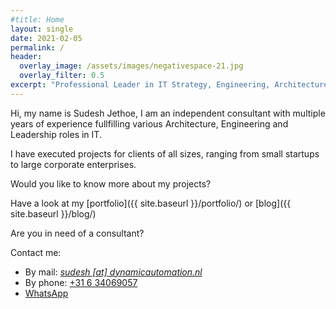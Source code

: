 ```yaml
---
#title: Home
layout: single
date: 2021-02-05
permalink: /
header:
  overlay_image: /assets/images/negativespace-21.jpg
  overlay_filter: 0.5
excerpt: "Professional Leader in IT Strategy, Engineering, Architecture, Cloud & Data."
---
```


Hi, my name is Sudesh Jethoe, I am an independent consultant with multiple years of experience fullfilling various Architecture, Engineering and Leadership roles in IT.

I have executed projects for clients of all sizes, ranging from small startups to large corporate enterprises.

Would you like to know more about my projects?

Have a look at my [portfolio]({{ site.baseurl }}/portfolio/) or [blog]({{ site.baseurl }}/blog/)

Are you in need of a consultant?

Contact me:
- By mail: [_sudesh [at] dynamicautomation.nl_](mailto:&#115;&#117;&#100;&#101;&#115;&#104;&#64;&#100;&#121;&#110;&#97;&#109;&#105;&#99;&#97;&#117;&#116;&#111;&#109;&#97;&#116;&#105;&#111;&#110;&#46;&#110;&#108;)
- By phone: [+31 6 34069057](tel:+31634069057)
- [WhatsApp](https://wa.me/31634069057?text=Hi+Sudesh%2c+I+would+like+to+get+in+touch+with+you+for%3a+)

